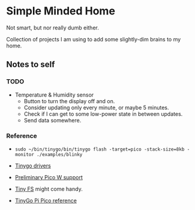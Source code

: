 # Simple Minded Home

Not smart, but nor really dumb either.

Collection of projects I am using to add some slightly-dim brains to my home.

## Notes to self

### TODO

* Temperature & Humidity sensor
    * Button to turn the display off and on.
    * Consider updating only every minute, or maybe 5 minutes.
    * Check if I can get to some low-power state in between updates.
    * Send data somewhere.

### Reference

* `sudo ~/bin/tinygo/bin/tinygo flash -target=pico -stack-size=8kb -monitor ./examples/blinky`

* [Tinygo drivers](https://github.com/tinygo-org/drivers/tree/release)
* [Preliminary Pico W support](https://github.com/soypat/cyw43439)
* [Tiny FS](https://github.com/tinygo-org/tinyfs) might come handy.
* [TinyGo Pi Pico reference](https://tinygo.org/docs/reference/microcontrollers/pico/)
